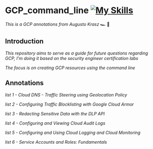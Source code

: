 # GCP_command_line [![My Skills](https://skillicons.dev/icons?i=gcp)](https://skillicons.dev) 
*This is a GCP annotations from Augusto Krasz* :racing_car: :dash:

 ## Introduction

*This repository aims to serve as a guide for future questions regarding GCP, I'm doing it based on the security engineer certification labs*

*The focus is on creating GCP resources using the command line*

## Annotations
*list 1 - Cloud DNS - Traffic Steering using Geolocation Policy*

*list 2 - Configuring Traffic Blocklisting with Google Cloud Armor*

*list 3 - Redacting Sensitive Data with the DLP API*

*list 4 - Configuring and Viewing Cloud Audit Logs*

*list 5 - Configuring and Using Cloud Logging and Cloud Monitoring*

*list 6 - Service Accounts and Roles: Fundamentals*
